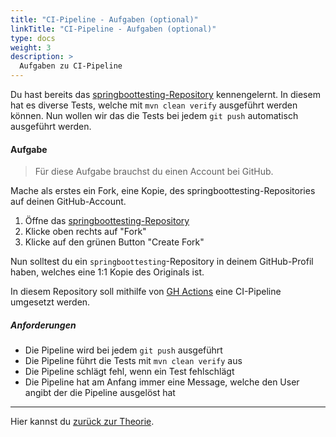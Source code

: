 ```yaml
---
title: "CI-Pipeline - Aufgaben (optional)"
linkTitle: "CI-Pipeline - Aufgaben (optional)"
type: docs
weight: 3
description: >
  Aufgaben zu CI-Pipeline
---
```


Du hast bereits das [springboottesting-Repository](https://github.com/it-ninjas/springboottesting) kennengelernt. In diesem hat es diverse Tests, welche mit `mvn clean verify` ausgeführt werden können. Nun wollen wir das die Tests bei jedem `git push` automatisch ausgeführt werden.

#### Aufgabe

> Für diese Aufgabe brauchst du einen Account bei GitHub.

Mache als erstes ein Fork, eine Kopie, des springboottesting-Repositories auf deinen GitHub-Account.

1. Öffne das [springboottesting-Repository](https://github.com/it-ninjas/springboottesting)
2. Klicke oben rechts auf "Fork"
3. Klicke auf den grünen Button "Create Fork"

Nun solltest du ein `springboottesting`-Repository in deinem GitHub-Profil haben, welches eine 1:1 Kopie des Originals ist.

In diesem Repository soll mithilfe von [GH Actions](https://docs.github.com/en/actions/writing-workflows/quickstart) eine CI-Pipeline umgesetzt werden.

##### Anforderungen

- Die Pipeline wird bei jedem `git push` ausgeführt
- Die Pipeline führt die Tests mit `mvn clean verify` aus
- Die Pipeline schlägt fehl, wenn ein Test fehlschlägt
- Die Pipeline hat am Anfang immer eine Message, welche den User angibt der die Pipeline ausgelöst hat

---

Hier kannst du [zurück zur Theorie](../../../../docs/08_cicd/01_continuous-integration).

